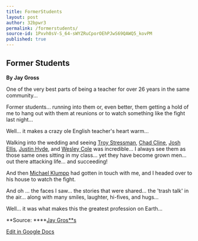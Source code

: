 ```yaml
---
title: FormerStudents
layout: post
author: 32bpwr3
permalink: /formerstudents/
source-id: 1Pxvh0sV-S_64-sWYZRuCporOEhPJwS69QAWQ5_kovPM
published: true
---
```

## Former Students

**By Jay Gross**

One of the very best parts of being a teacher for over 26 years in the same community...

Former students... running into them or, even better, them getting a hold of me to hang out with them at reunions or to watch something like the fight last night...

Well... it makes a crazy ole English teacher's heart warm...

Walking into the wedding and seeing [Troy Stressman](https://www.facebook.com/troy.stressman?fref=mentions), [Chad Cline](https://www.facebook.com/ccline2?fref=mentions), [Josh Ellis](https://www.facebook.com/Ellis.07?fref=mentions), [Justin Hyde](https://www.facebook.com/justin.hyde.12327?fref=mentions), and [Wesley Cole](https://www.facebook.com/wesley.cole.31?fref=mentions) was incredible... I always see them as those same ones sitting in my class... yet they have become grown men... out there attacking life... and succeeding!

And then [Michael Klumpp](https://www.facebook.com/michael.klumpp.75?fref=mentions) had gotten in touch with me, and I headed over to his house to watch the fight.

And oh ... the faces I saw... the stories that were shared... the 'trash talk' in the air... along with many smiles, laughter, hi-fives, and hugs...

Well... it was what makes this the greatest profession on Earth...

**Source: ****[Jay Gros**s](https://www.facebook.com/jgross811/posts/10155338549583445)

[Edit in Google Docs](https://docs.google.com/document/d/1Pxvh0sV-S_64-sWYZRuCporOEhPJwS69QAWQ5_kovPM/edit?usp=sharing)

